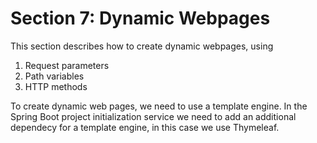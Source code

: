 # Section 7: Dynamic Webpages

This section describes how to create dynamic webpages, using

1. Request parameters
2. Path variables
3. HTTP methods

To create dynamic web pages, we need to use a template engine. In the Spring Boot project initialization service we need to add an additional dependecy for a template engine, in this case we use Thymeleaf.